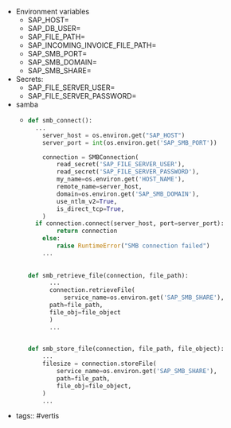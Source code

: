 - Environment variables
	- SAP_HOST=
	- SAP_DB_USER=
	- SAP_FILE_PATH=
	- SAP_INCOMING_INVOICE_FILE_PATH=
	- SAP_SMB_PORT=
	- SAP_SMB_DOMAIN=
	- SAP_SMB_SHARE=
- Secrets:
	- SAP_FILE_SERVER_USER=
	- SAP_FILE_SERVER_PASSWORD=
- samba
	- ```python file: sap_smb.py
	  def smb_connect():
	  	...
	      server_host = os.environ.get("SAP_HOST")
	      server_port = int(os.environ.get('SAP_SMB_PORT'))
	  
	      connection = SMBConnection(
	          read_secret('SAP_FILE_SERVER_USER'),
	          read_secret('SAP_FILE_SERVER_PASSWORD'),
	          my_name=os.environ.get('HOST_NAME'),
	          remote_name=server_host,
	          domain=os.environ.get('SAP_SMB_DOMAIN'),
	          use_ntlm_v2=True,
	          is_direct_tcp=True,
	      )
	  	if connection.connect(server_host, port=server_port):
	          return connection
	      else:
	          raise RuntimeError("SMB connection failed")
	      ...
	      
	      
	  def smb_retrieve_file(connection, file_path):
	    	...
	    	connection.retrieveFile(
	    		service_name=os.environ.get('SAP_SMB_SHARE'),
	      	path=file_path,
	      	file_obj=file_object
	    	)
	    	...
	  
	      
	  def smb_store_file(connection, file_path, file_object):
	      ...
	      filesize = connection.storeFile(
	          service_name=os.environ.get('SAP_SMB_SHARE'),
	          path=file_path,
	          file_obj=file_object,
	      )
	      ...
	  ```
- tags:: #vertis